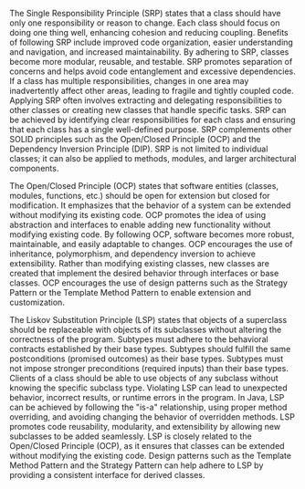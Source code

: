 The Single Responsibility Principle (SRP) states that a class should have only one responsibility or reason to change.
Each class should focus on doing one thing well, enhancing cohesion and reducing coupling.
Benefits of following SRP include improved code organization, easier understanding and navigation, and increased maintainability.
By adhering to SRP, classes become more modular, reusable, and testable.
SRP promotes separation of concerns and helps avoid code entanglement and excessive dependencies.
If a class has multiple responsibilities, changes in one area may inadvertently affect other areas, leading to fragile and tightly coupled code.
Applying SRP often involves extracting and delegating responsibilities to other classes or creating new classes that handle specific tasks.
SRP can be achieved by identifying clear responsibilities for each class and ensuring that each class has a single well-defined purpose.
SRP complements other SOLID principles such as the Open/Closed Principle (OCP) and the Dependency Inversion Principle (DIP).
SRP is not limited to individual classes; it can also be applied to methods, modules, and larger architectural components.

The Open/Closed Principle (OCP) states that software entities (classes, modules, functions, etc.) should be open for extension but closed for modification.
It emphasizes that the behavior of a system can be extended without modifying its existing code.
OCP promotes the idea of using abstraction and interfaces to enable adding new functionality without modifying existing code.
By following OCP, software becomes more robust, maintainable, and easily adaptable to changes.
OCP encourages the use of inheritance, polymorphism, and dependency inversion to achieve extensibility.
Rather than modifying existing classes, new classes are created that implement the desired behavior through interfaces or base classes.
OCP encourages the use of design patterns such as the Strategy Pattern or the Template Method Pattern to enable extension and customization.


The Liskov Substitution Principle (LSP) states that objects of a superclass should be replaceable with objects of its subclasses without altering the correctness of the program.
Subtypes must adhere to the behavioral contracts established by their base types.
Subtypes should fulfill the same postconditions (promised outcomes) as their base types.
Subtypes must not impose stronger preconditions (required inputs) than their base types.
Clients of a class should be able to use objects of any subclass without knowing the specific subclass type.
Violating LSP can lead to unexpected behavior, incorrect results, or runtime errors in the program.
In Java, LSP can be achieved by following the "is-a" relationship, using proper method overriding, and avoiding changing the behavior of overridden methods.
LSP promotes code reusability, modularity, and extensibility by allowing new subclasses to be added seamlessly.
LSP is closely related to the Open/Closed Principle (OCP), as it ensures that classes can be extended without modifying the existing code.
Design patterns such as the Template Method Pattern and the Strategy Pattern can help adhere to LSP by providing a consistent interface for derived classes.

